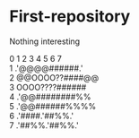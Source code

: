 # First-repository
Nothing interesting
          
0 1 2 3 4 5 6 7         
1 .'@@@@######.'           
2 @@OOOO??####@@           
3 OOOO????######           
4 .'@@########%%          
5 .'@@######%%%%           
6 .'####.'##%%.'             
7 .'##%%.'##%%.'            
